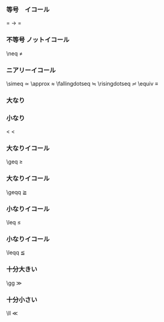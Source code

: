 ### 等号　イコール
= → =
### 不等号 ノットイコール
\neq ≠
### ニアリーイコール
\simeq	≃
\approx	≈
\fallingdotseq	≒
\risingdotseq	≓
\equiv	≡
### 大なり
>	>	
### 小なり
<	<	
### 大なりイコール
\geq	≥
### 大なりイコール
\geqq	≧

### 小なりイコール
\leq	≤
### 小なりイコール
\leqq	≦
### 十分大きい
\gg	≫
### 十分小さい
\ll	≪
